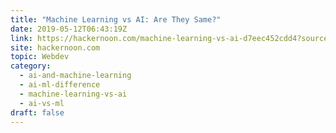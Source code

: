 ```yaml
---
title: "Machine Learning vs AI: Are They Same?"
date: 2019-05-12T06:43:19Z
link: https://hackernoon.com/machine-learning-vs-ai-d7eec452cdd4?source=rss----3a8144eabfe3---4&utm_medium=RSS&utm_source=hune
site: hackernoon.com
topic: Webdev
category:
  - ai-and-machine-learning
  - ai-ml-difference
  - machine-learning-vs-ai
  - ai-vs-ml
draft: false
---
```

